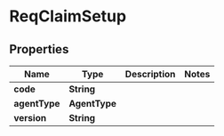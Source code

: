 

# ReqClaimSetup


## Properties

| Name | Type | Description | Notes |
|------------ | ------------- | ------------- | -------------|
|**code** | **String** |  |  |
|**agentType** | **AgentType** |  |  |
|**version** | **String** |  |  |



